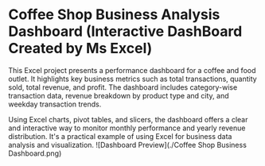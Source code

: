 # Coffee Shop Business Analysis Dashboard (Interactive DashBoard Created by Ms Excel)

This Excel project presents a performance dashboard for a coffee and food outlet. It highlights key business metrics such as total transactions, quantity sold, total revenue, and profit. The dashboard includes category-wise transaction data, revenue breakdown by product type and city, and weekday transaction trends.

Using Excel charts, pivot tables, and slicers, the dashboard offers a clear and interactive way to monitor monthly performance and yearly revenue distribution. It's a practical example of using Excel for business data analysis and visualization.
![Dashboard Preview](./Coffee Shop Business Dashboard.png)
